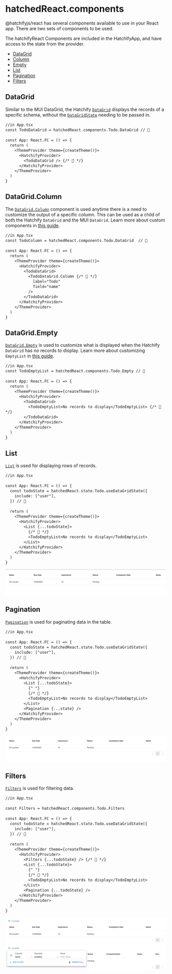 # hatchedReact.components

@hatchifyjs/react has several components available to use in your React app. There are two sets of components to be used.

The hatchifyReact Components are included in the HatchifyApp, and have access to the state from the provider.

- [DataGrid](#datagrid)
- [Column](#datagridcolumn)
- [Empty](#datagridempty)
- [List](#list)
- [Pagination](#pagination)
- [Filters](#filters)

## DataGrid

Similar to the MUI DataGrid, the Hatchify [`DataGrid`](./hatchedReact.components[schemaName].DataGrid.md) displays the records of a specific schema, without the [`DataGridState`](./types.md#datagridstate) needing to be passed in.

```tsx
//in App.tsx
const TodoDataGrid = hatchedReact.components.Todo.DataGrid // 👀

const App: React.FC = () => {
  return (
    <ThemeProvider theme={createTheme()}>
      <HatchifyProvider>
        <TodoDataGrid /> {/* 👀 */}
      </HatchifyProvider>
    </ThemeProvider>
  )
}
```

## DataGrid.Column

The [`DataGrid.Column`](./hatchedReact.components[schemaName].DataGrid.Column.md) component is used anytime there is a need to customize the output of a specific column. This can be used as a child of both the Hatchify `DataGrid` and the MUI `DataGrid`. Learn more about custom components in [this guide](../guides/customizing-your-list.md).

```tsx
//in App.tsx
const TodoColumn = hatchedReact.components.Todo.DataGrid  // 👀

const App: React.FC = () => {
  return (
    <ThemeProvider theme={createTheme()}>
      <HatchifyProvider>
        <TodoDataGrid>
          <TodoDataGrid.Column {/* 👀 */}
            label="Todo"
            field="name"
          />
        </TodoDataGrid>
      </HatchifyProvider>
    </ThemeProvider>
  )
}
```

## DataGrid.Empty

[`DataGrid.Empty`](./hatchedReact.components[schemaName].DataGrid.Empty.md) is used to customize what is displayed when the Hatchify `DataGrid` has no records to display. Learn more about customizing `EmptyList` in [this guide](../guides/customizing-your-list.md).

```tsx
//in App.tsx
const TodoEmptyList = hatchedReact.components.Todo.Empty // 👀

const App: React.FC = () => {
  return (
    <ThemeProvider theme={createTheme()}>
      <HatchifyProvider>
        <TodoDataGrid>
          <TodoEmptyList>No records to display</TodoEmptyList> {/* 👀 */}
        </TodoDataGrid>
      </HatchifyProvider>
    </ThemeProvider>
  )
}
```

## List

[`List`](./hatchedReact.components[schemaName].List.md) is used for displaying rows of records.

```tsx
//in App.tsx

const App: React.FC = () => {
  const todoState = hatchedReact.state.Todo.useDataGridState({
    include: ["user"],
  }) // 👀

  return (
    <ThemeProvider theme={createTheme()}>
      <HatchifyProvider>
        <List {...todoState}>
          {/* 👀 */}
          <TodoEmptyList>No records to display</TodoEmptyList>
        </List>
      </HatchifyProvider>
    </ThemeProvider>
  )
}
```

![Example List Component](../attachments/List.png)

## Pagination

[`Pagination`](./hatchedReact.components[schemaName].Pagination.md) is used for paginating data in the table.

```tsx
//in App.tsx

const App: React.FC = () => {
  const todoState = hatchedReact.state.Todo.useDataGridState({
    include: ["user"],
  }) // 👀

  return (
    <ThemeProvider theme={createTheme()}>
      <HatchifyProvider>
        <List {...todoState}>
          {" "}
          {/* 👀 */}
          <TodoEmptyList>No records to display</TodoEmptyList>
        </List>
        <Pagination {...state} />
      </HatchifyProvider>
    </ThemeProvider>
  )
}
```

![Example List with Pagination](../attachments/ListWithPagination.png)

## Filters

[`Filters`](./hatchedReact.components[schemaName].Filters.md) is used for filtering data.

```tsx
//in App.tsx

const Filters = hatchedReact.components.Todo.Filters

const App: React.FC = () => {
  const todoState = hatchedReact.state.Todo.useDataGridState({
    include: ["user"],
  }) // 👀

  return (
    <ThemeProvider theme={createTheme()}>
      <HatchifyProvider>
        <Filters {...todoState} /> {/* 👀 */}
        <List {...todoState}>
          {" "}
          {/* 👀 */}
          <TodoEmptyList>No records to display</TodoEmptyList>
        </List>
        <Pagination {...todoState} />
      </HatchifyProvider>
    </ThemeProvider>
  )
}
```

![Example Closed Filter](../attachments/FiltersClosed.png)
![Example Open Filter](../attachments/FiltersOpen.png)
